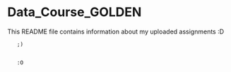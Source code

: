 # Data_Course_GOLDEN 

This README file contains information about my uploaded assignments
       :D


       ;)


       :O
